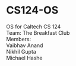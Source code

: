 # CS124-OS
OS for Caltech CS 124  
Team: The Breakfast Club  
Members:  
Vaibhav Anand  
Nikhil Gupta  
Michael Hashe  

